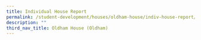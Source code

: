 ```yaml
---
title: Individual House Report
permalink: /student-development/houses/oldham-house/indiv-house-report/
description: ""
third_nav_title: Oldham House (Oldham)
---
```

